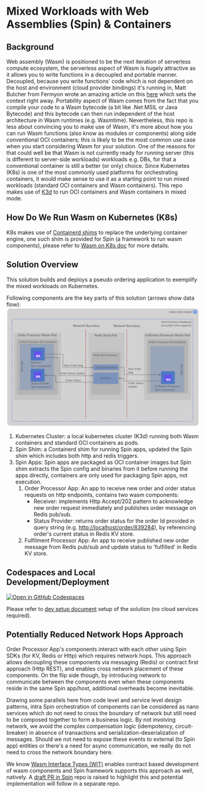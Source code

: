 # Mixed Workloads with Web Assemblies (Spin) & Containers

## Background

Web assembly (Wasm) is positioned to be the next iteration of serverless compute ecosystem, the serverless aspect of Wasm is hugely attractive as it allows you to write functions in a decoupled and portable manner. Decoupled, because you write functions' code which is not dependent on the host and environment (cloud provider bindings) it's running in, Matt Butcher from Fermyon wrote an amazing article on this [here](https://www.fermyon.com/blog/next-generation-of-serverless-is-happening?utm_content=251765820&utm_medium=social&utm_source=twitter&hss_channel=tw-1444404500437995520) which sets the context right away.
Portability aspect of Wasm comes from the fact that you compile your code to a Wasm bytecode (a bit like .Net MSIL or Java Bytecode) and this bytecode can then run independent of the host architecture in Wasm runtimes (e.g. Wasmtime).
Nevertheless, this repo is less about convincing you to make use of Wasm, it's more about how you can run Wasm functions (also know as modules or components) along side conventional OCI containers; this is likely to be the most common use case when you start considering Wasm for your solution. One of the reasons for that could well be that Wasm is not currently ready for running server (this is different to server-side workloads) workloads e.g. DBs, for that a conventional container is still a better (or only) choice. Since Kubernetes (K8s) is one of the most commonly used platforms for orchestrating containers, it would make sense to use it as a starting point to run mixed workloads (standard OCI containers and Wasm containers). This repo makes use of [K3d](https://k3d.io) to run OCI containers and Wasm containers in mixed mode.

## How Do We Run Wasm on Kubernetes (K8s)

K8s makes use of [Containerd shims](https://github.com/deislabs/containerd-wasm-shims) to replace the underlying container engine, one such shim is provided for Spin (a framework to run wasm components), please refer to [Wasm on K8s doc](docs/wasm-on-k8s.md) for more details.

## Solution Overview

This solution builds and deploys a pseudo ordering application to exemplify the mixed workloads on Kubernetes.

Following components are the key parts of this solution (arrows show data flow):
![Order Processing Solution](images/order-processing.png "Order Processing Solution")

1. Kubernetes Cluster: a local kubernetes cluster (K3d) running both Wasm containers and standard OCI containers as pods.
2. Spin Shim: a Containerd shim for running Spin apps, updated the Spin shim which includes both http and redis triggers.
3. Spin Apps:
   Spin apps are packaged as OCI container images but Spin shim extracts the Spin config and binaries from it before running the apps directly, containers are only used for packaging Spin apps, not execution.
    1. Order Processor App:
       An app to receive new order and order status requests on http endpoints, contains two wasm components:
       * Receiver: implements Http Accept/202 pattern to acknowledge new order request immediately and publishes order message on Redis pub/sub.
       * Status Provider: returns order status for the order Id provided in query string (e.g. <http://localhost/order/839284>), by referencing order's current status in Redis KV store.
    2. Fulfilment Processor App:
       An app to receive published new order message from Redis pub/sub and update status to 'fulfilled' in Redis KV store.

## Codespaces and Local Development/Deployment

[![Open in GitHub Codespaces](https://github.com/codespaces/badge.svg)](https://codespaces.new/suneetnangia/wasm-orchestration-with-spin)

Please refer to [dev setup document](docs/dev.md) setup of the solution (no cloud services required).

## Potentially Reduced Network Hops Approach

Order Processor App's components interact with each other using Spin SDKs (for KV, Redis or Http) which requires network hops. This approach allows decoupling these components via messaging (Redis) or contract first approach (Http REST), and enables cross network placement of these components. On the flip side though, by introducing network to communicate between the components even when these components reside in the same Spin app/host, additional overheads become inevitable.

Drawing some parallels here from code level and service level design patterns, intra Spin orchestration of components can be considered as nano services which do not need to cross the boundary of network but still need to be composed together to form a business logic. By not involving network, we avoid the complex compensation logic (idempotency, circuit-breaker) in absence of transactions and serialization-deserialization of messages. Should we not need to expose these events to external (to Spin app) entities or there's a need for async communication, we really do not need to cross the network boundary here.

We know [Wasm Interface Types (WIT)](https://github.com/WebAssembly/component-model/blob/main/design/mvp/WIT.md) enables contract based development of wasm components and Spin framework supports this approach as well, natively. A [draft PR in Spin](https://github.com/fermyon/spin/pull/1536) repo is raised to highlight this and potential implementation will follow in a separate repo.
